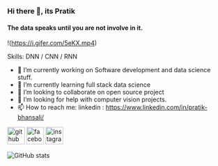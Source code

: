 ### Hi there 👋, its Pratik
#### The data speaks until you are not involve in it.
!(https://i.gifer.com/5eKX.mp4)


Skills:   DNN / CNN / RNN

- 🔭 I’m currently working on Software development and data science stuff. 
- 🌱 I’m currently learning full stack data science 
- 👯 I’m looking to collaborate on open source project 
- 🤔 I’m looking for help with computer vision projects. 
- 📫 How to reach me: linkedin : https://www.linkedin.com/in/pratik-bhansali/ 


[<img src='https://cdn.jsdelivr.net/npm/simple-icons@3.0.1/icons/github.svg' alt='github' height='40'>](https://github.com/empratik)  [<img src='https://cdn.jsdelivr.net/npm/simple-icons@3.0.1/icons/facebook.svg' alt='facebook' height='40'>](https://www.facebook.com/emPratik)  [<img src='https://cdn.jsdelivr.net/npm/simple-icons@3.0.1/icons/instagram.svg' alt='instagram' height='40'>](https://www.instagram.com/em_pratik/)  

![GitHub stats](https://github-readme-stats.vercel.app/api?username=empratik&show_icons=true)  

